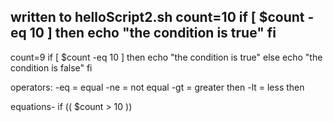 written to helloScript2.sh
count=10
if [ $count -eq 10 ]
then
    echo "the condition is true"
fi
---------------------------
count=9
if [ $count -eq 10 ]
then
    echo "the condition is true"
else
    echo "the condition is false"
fi


operators:
-eq = equal
-ne = not equal
-gt = greater then
-lt = less then

equations-
if (( $count > 10 )) 
 

